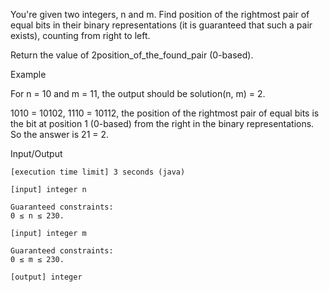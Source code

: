 You're given two integers, n and m. Find position of the rightmost pair of equal bits in their binary representations (it is guaranteed that such a pair exists), counting from right to left.

Return the value of 2position_of_the_found_pair (0-based).

Example

For n = 10 and m = 11, the output should be
solution(n, m) = 2.

1010 = 10102, 1110 = 10112, the position of the rightmost pair of equal bits is the bit at position 1 (0-based) from the right in the binary representations.
So the answer is 21 = 2.

Input/Output

    [execution time limit] 3 seconds (java)

    [input] integer n

    Guaranteed constraints:
    0 ≤ n ≤ 230.

    [input] integer m

    Guaranteed constraints:
    0 ≤ m ≤ 230.

    [output] integer
